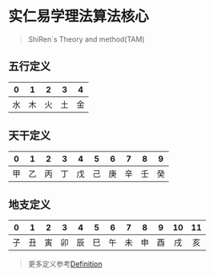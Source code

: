 # 实仁易学理法算法核心
> ShiRen`s Theory and method(TAM)

## 五行定义

|  0    |  1    |  2    |  3    |  4    |
| :---: | :---: | :---: | :---: | :---: |
|  水   |  木    |  火   |  土   |  金   |

## 天干定义

|0|1|2|3|4|5|6|7|8|9|
| :---: | :---: | :---: | :---: | :---: | :---: | :---: | :---: | :---: | :---: |
|甲|乙|丙|丁|戊|己|庚|辛|壬|癸|


## 地支定义

|0|1|2|3|4|5|6|7|8|9|10|11|
| :---: | :---: | :---: | :---: | :---: | :---: | :---: | :---: | :---: | :---: | :---: | :---: |
|子|丑|寅|卯|辰|巳|午|未|申|酉|戌|亥|

> 更多定义参考[Definition](./src/Definition.php)